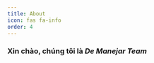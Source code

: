 ```yaml
---
title: About
icon: fas fa-info
order: 4
---
```

### Xin chào, chúng tôi là ***De Manejar Team***

<br />
